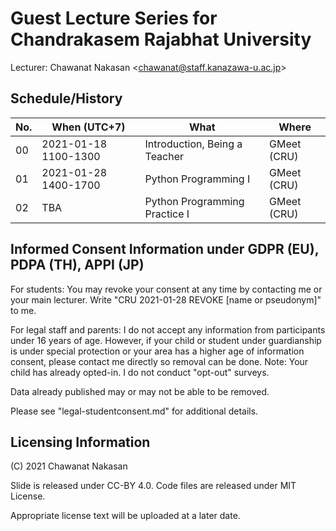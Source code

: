 # Guest Lecture Series for Chandrakasem Rajabhat University

Lecturer: Chawanat Nakasan \<chawanat@staff.kanazawa-u.ac.jp\>

## Schedule/History

| No. | When (UTC+7)         | What                             | Where       |
| --- | -------------------- | -------------------------------- | ----------- |
|  00 | 2021-01-18 1100-1300 | Introduction, Being a Teacher    | GMeet (CRU) |
|  01 | 2021-01-28 1400-1700 | Python Programming I             | GMeet (CRU) |
|  02 | TBA                  | Python Programming Practice I    | GMeet (CRU) |

## Informed Consent Information under GDPR (EU), PDPA (TH), APPI (JP)

For students: You may revoke your consent at any time by contacting me or
your main lecturer. Write "CRU 2021-01-28 REVOKE \[name or pseudonym\]" to me.

For legal staff and parents: I do not accept any information from participants
under 16 years of age. However, if your child or student under guardianship is
under special protection or your area has a higher age of information consent,
please contact me directly so removal can be done. Note: Your child has already
opted-in. I do not conduct "opt-out" surveys.

Data already published may or may not be able to be removed.

Please see "legal-studentconsent.md" for additional details.

## Licensing Information

(C) 2021 Chawanat Nakasan

Slide is released under CC-BY 4.0. Code files are released under MIT License.

Appropriate license text will be uploaded at a later date.

